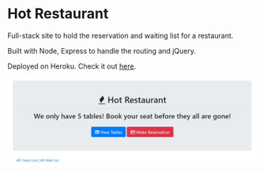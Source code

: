 # Hot Restaurant

Full-stack site to hold the reservation and waiting list for a restaurant.

Built with Node, Express to handle the routing and jQuery.

Deployed on Heroku. Check it out [here](https://young-hamlet-99487.herokuapp.com/).

![screenshot](/Capture.JPG)